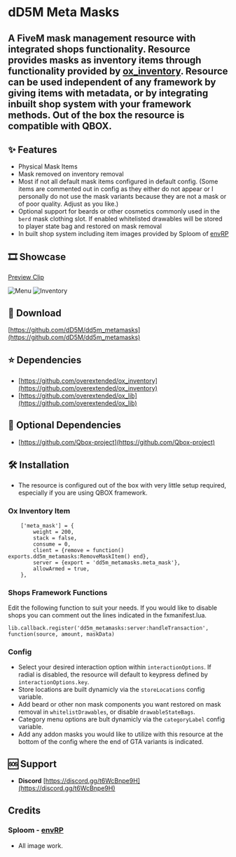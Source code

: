 # dD5M Meta Masks
A FiveM mask management resource with integrated shops functionality.  Resource provides masks as inventory items through functionality provided by [ox_inventory](https://github.com/overextended/ox_inventory). Resource can be used independent of any framework by giving items with metadata, or by integrating inbuilt shop system with your framework methods.  Out of the box the resource is compatible with QBOX.
---
## ✨ Features
- Physical Mask Items
- Mask removed on inventory removal
- Most if not all default mask items configured in default config. (Some items are commented out in config as they either do not appear or I personally do not use the mask variants because they are not a mask or of poor quality.  Adjust as you like.)
- Optional support for beards or other cosmetics commonly used in the `berd` mask clothing slot.  If enabled whitelisted drawables will be stored to player state bag and restored on mask removal
- In built shop system including item images provided by Sploom of [envRP](https://envrp.games)

## 🎞️ Showcase
[Preview Clip](https://youtu.be/qXa2doVQ--4)

![Menu](https://i.imgur.com/OdkvIOb.png)
![Inventory](https://i.imgur.com/Vp9QtuN.png)

## 💾 Download
[https://github.com/dD5M/dd5m_metamasks](https://github.com/dD5M/dd5m_metamasks)

## ⭐ Dependencies
- [https://github.com/overextended/ox_inventory](https://github.com/overextended/ox_inventory)
- [https://github.com/overextended/ox_lib](https://github.com/overextended/ox_lib)

## 🦆 Optional Dependencies
- [https://github.com/Qbox-project](https://github.com/Qbox-project)  

## 🛠️ Installation
- The resource is configured out of the box with very little setup required, especially if you are using QBOX framework.

### Ox Inventory Item
```
	['meta_mask'] = {
		weight = 200,
		stack = false,
		consume = 0,
		client = {remove = function() exports.dd5m_metamasks:RemoveMaskItem() end},
		server = {export = 'dd5m_metamasks.meta_mask'},
		allowArmed = true,
	},
```

### Shops Framework Functions
Edit the following function to suit your needs.  If you would like to disable shops you can comment out the lines indicated in the fxmanifest.lua.
```
lib.callback.register('dd5m_metamasks:server:handleTransaction', function(source, amount, maskData)
```

### Config
- Select your desired interaction option within `interactionOptions`.  If radial is disabled, the resource will default to keypress defined by `interactionOptions.key`.
- Store locations are built dynamicly via the `storeLocations` config variable.
- Add beard or other non mask components you want restored on mask removal in `whitelistDrawables`, or disable `drawableStateBags`.
- Category menu options are bult dynamicly via the `categoryLabel` config variable.
- Add any addon masks you would like to utilize with this resource at the bottom of the config where the end of GTA variants is indicated.

## 🆘 Support
- **Discord** [https://discord.gg/t6WcBnpe9H](https://discord.gg/t6WcBnpe9H)

## Credits
### Sploom - [envRP](https://envrp.games)
 - All image work.
